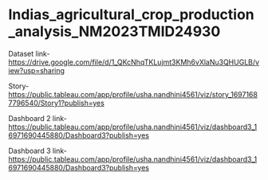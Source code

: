 # Indias_agricultural_crop_production_analysis_NM2023TMID24930

Dataset link-https://drive.google.com/file/d/1_QKcNhqTKLujmt3KMh6vXlaNu3QHUGLB/view?usp=sharing

Story-
https://public.tableau.com/app/profile/usha.nandhini4561/viz/story_16971687796540/Story1?publish=yes

Dashboard 2 link-
https://public.tableau.com/app/profile/usha.nandhini4561/viz/dashboard3_16971690445880/Dashboard3?publish=yes

Dashboard 3 link-https://public.tableau.com/app/profile/usha.nandhini4561/viz/dashboard3_16971690445880/Dashboard3?publish=yes
